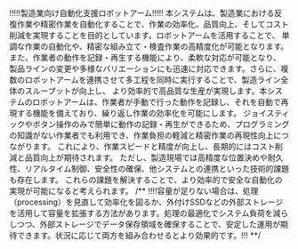 !!!!!製造業向け自動化支援ロボットアーム!!!!!
本システムは、製造業における反復作業や精密作業を自動化することで、作業の効率化、品質向上、そしてコスト削減を実現することを目的としています。ロボットアームを活用することで、
単調な作業の自動化や、精密な組み立て・検査作業の高精度化が可能となります。また、作業者の動作を記録・再生する機能により、柔軟な対応が可能となり、
製品ラインの変更や多様なバリエーションにも迅速に対応できます。さらに、複数のロボットアームを連携させて多工程を同時に実行することで、製造ライン全体のスループットが向上し、
より効率的で高品質な生産が実現します。本システムのロボットアームは、作業者が手動で行った動作を記録し、それを自動で再現する機能を備えており、繰り返し作業の効率化を可能にします。
ジョイスティックやボタン操作のみで簡単に動作の記録・再生ができるため、プログラミングの知識がない作業者でも利用でき、作業負担の軽減と精密作業の再現性向上につながります。
これにより、作業スピードと精度が向上し、長期的にはコスト削減と品質向上が期待されます。
ただし、製造現場では高精度な位置決めや耐久性、リアルタイム制御、安全性の確保、他システムとの連携といった技術的課題も存在します。
これらの課題を解決することで、より効率的で安全な自動化の実現が可能になると考えられます。
                          /**  !!!!容量が足りない場合は、処理（processing）を見直して効率化を図るか、外付けSSDなどの外部ストレージを活用して容量を拡張する方法があります。処理の最適化でシステム負荷を減らしつつ、外部ストレージでデータ保存領域を確保することで、安定した運用が期待できます。状況に応じて両方を組み合わせるとより効果的です。!!!   **/

